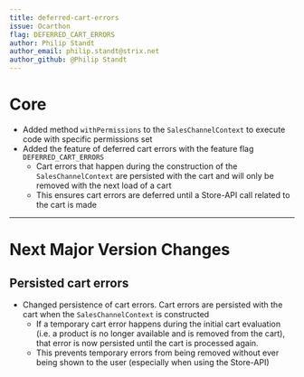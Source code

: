 ```yaml
---
title: deferred-cart-errors
issue: Ocarthon
flag: DEFERRED_CART_ERRORS
author: Philip Standt
author_email: philip.standt@strix.net
author_github: @Philip Standt
---
```


# Core
* Added method `withPermissions` to the `SalesChannelContext` to execute code with specific permissions set
* Added the feature of deferred cart errors with the feature flag `DEFERRED_CART_ERRORS`
  * Cart errors that happen during the construction of the `SalesChannelContext` are persisted with the cart and will only be removed with the next load of a cart
  * This ensures cart errors are deferred until a Store-API call related to the cart is made

___
# Next Major Version Changes
## Persisted cart errors
* Changed persistence of cart errors. Cart errors are persisted with the cart when the `SalesChannelContext` is constructed
    * If a temporary cart error happens during the initial cart evaluation (i.e. a product is no longer available and is removed from the cart), that error is now persisted until the cart is processed again.
    * This prevents temporary errors from being removed without ever being shown to the user (especially when using the Store-API)

